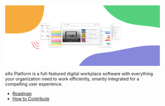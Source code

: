 ![eXo Platform banner](https://github.com/exoplatform/.github/raw/main/profile/exoplatform-banner.png)

eXo Platform is a full-featured digital workplace software with everything your organization need to work efficiently, smartly integrated for a compelling user experience. 

- [Roadmap](https://github.com/orgs/exoplatform/projects/2)
- [How to Contribute](https://developer.exoplatform.org/#id-contributions)
<!--

**Here are some ideas to get you started:**

🙋‍♀️ A short introduction - what is your organization all about?
🌈 Contribution guidelines - how can the community get involved?
👩‍💻 Useful resources - where can the community find your docs? Is there anything else the community should know?
🍿 Fun facts - what does your team eat for breakfast?
🧙 Remember, you can do mighty things with the power of [Markdown](https://guides.github.com/features/mastering-markdown/)
-->
